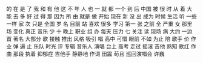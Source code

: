 的
在
是
了
我
和
有
他
这
不
年
人
也
一
就
都
一个
到
后
中国
被
很
时
从
着
大
能
去
多
好
过
得
那
因为
所
由
就是
做
开始
现在
新
没
出
成为
时候
生活
听
一些
一样
家
次
只是
全国
岁
名
目前
站
喜欢
很多
学习
第一
张
之前
全
严重
女
那里
场
变化
真正
音乐
少
十
晚上
职业
组
办
每天
压力
七
关注
读
现场
病
大约
一边
首
著名
大部分
歌
接触
推出
风格
吸引
唱
高中
可惜
眼前
不如
为止
陪
歌手
价
作业
弹
遍
止
乐队
时光
评
专辑
音乐人
演唱
台上
高考
走过
摇滚
吉他
熟知
歌红
作曲
那段
执着
抑郁症
吉他手
静静地
作词
田震
苟且
巡回演唱会
许巍
